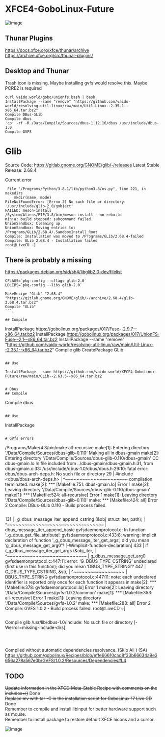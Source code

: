 # XFCE4-GoboLinux-Future
![image](https://user-images.githubusercontent.com/21064622/131251743-094a53be-fdaa-4376-a07d-e062d63cc126.png)

## Thunar Plugins
https://docs.xfce.org/xfce/thunar/archive  
https://archive.xfce.org/src/thunar-plugins/  

## Desktop and Thunar
Trash icon is missing.
Maybe Installing gvfs would resolve this.
Maybe PCRE2 is required
```
curl vaido.world/gobo/unionfs.bash | bash
InstallPackage --same "remove" "https://github.com/vaido-world/resolving-util-linux/raw/main/Util-Linux--2.35.1--x86_64.tar.bz2"
Compile DBus-GLib
Compile dbus
'cp' -rf -R /Data/Compile/Sources/dbus-1.12.16/dbus /usr/include/dbus-1.0 
Compile GVFS
```

# Glib

Source Code: https://gitlab.gnome.org/GNOME/glib/-/releases
Latest Stable Release: 2.68.4 

Current error
```
 File "/Programs/Python/3.8.1/lib/python3.8/os.py", line 221, in makedirs
    mkdir(name, mode)
FileNotFoundError: [Errno 2] No such file or directory: '/usr/include/glib-2.0/gobject'
FAILED: meson-install 
/System/Aliens/PIP/3.8/bin/meson install --no-rebuild
ninja: build stopped: subcommand failed.
UnionSandbox: Cleaning up.
UnionSandbox: Moving entries to: /Programs/GLib/2.68.4/.SandboxInstall_Root
Compile: Installation was moved to /Programs/GLib/2.68.4-failed
Compile: GLib 2.68.4 - Installation failed
root@LiveCD ~]

```
## There is probably a missing 
https://packages.debian.org/sid/sh4/libglib2.0-dev/filelist




```
CFLAGS=`pkg-config --cflags glib-2.0`   
LDLIBS=`pkg-config --libs glib-2.0`
```

```
MakeRecipe "GLib" "2.68.4" "https://gitlab.gnome.org/GNOME/glib/-/archive/2.68.4/glib-2.68.4.tar.bz2"
Compile "GLib"
```.

## Compile
```
InstallPackage https://gobolinux.org/packages/017/Fuse--2.9.7--x86_64.tar.bz2
InstallPackage https://gobolinux.org/packages/017/UnionFS-Fuse--2.1--x86_64.tar.bz2
InstallPackage --same "remove" "https://github.com/vaido-world/resolving-util-linux/raw/main/Util-Linux--2.35.1--x86_64.tar.bz2"
Compile glib
CreatePackage GLib
```

## Use 

InstallPackage --same https://github.com/vaido-world/XFCE4-GoboLinux-Future/raw/main/GLib--2.63.5--x86_64.tar.bz2


# Dbus
## Compile

```
Compile dbus
```

## Use
```
InstallPackage
```

# GVfs errors

```
/Programs/Make/4.3/bin/make  all-recursive
make[1]: Entering directory '/Data/Compile/Sources/dbus-glib-0.110'
Making all in dbus-gmain
make[2]: Entering directory '/Data/Compile/Sources/dbus-glib-0.110/dbus-gmain'
  CC       dbus-gmain.lo
In file included from ../dbus-gmain/dbus-gmain.h:31,
                 from dbus-gmain.c:33:
/usr/include/dbus-1.0/dbus/dbus.h:29:10: fatal error: dbus/dbus-arch-deps.h: No such file or directory
   29 | #include <dbus/dbus-arch-deps.h>
      |          ^~~~~~~~~~~~~~~~~~~~~~~
compilation terminated.
make[2]: *** [Makefile:751: dbus-gmain.lo] Error 1
make[2]: Leaving directory '/Data/Compile/Sources/dbus-glib-0.110/dbus-gmain'
make[1]: *** [Makefile:524: all-recursive] Error 1
make[1]: Leaving directory '/Data/Compile/Sources/dbus-glib-0.110'
make: *** [Makefile:424: all] Error 2
Compile: DBus-GLib 0.110 - Build process failed.

```

```
  131 |    _g_dbus_message_iter_append_cstring (&obj_struct_iter, path);
      |    ^~~~~~~~~~~~~~~~~~~~~~~~~~~~~~~~~~~
      |    dbus_message_iter_append_basic
gvfsdaemonprotocol.c: In function ‘_g_dbus_get_file_attribute’:
gvfsdaemonprotocol.c:433:8: warning: implicit declaration of function ‘_g_dbus_message_iter_get_args’; did you mean ‘g_dbus_message_get_arg0’? [-Wimplicit-function-declaration]
  433 |    if (_g_dbus_message_iter_get_args (&obj_iter,
      |        ^~~~~~~~~~~~~~~~~~~~~~~~~~~~~
      |        g_dbus_message_get_arg0
gvfsdaemonprotocol.c:447:11: error: ‘G_DBUS_TYPE_CSTRING’ undeclared (first use in this function); did you mean ‘DBUS_TYPE_STRING’?
  447 |           G_DBUS_TYPE_CSTRING, &str,
      |           ^~~~~~~~~~~~~~~~~~~
      |           DBUS_TYPE_STRING
gvfsdaemonprotocol.c:447:11: note: each undeclared identifier is reported only once for each function it appears in
make[2]: *** [Makefile:378: gvfsdaemonprotocol.lo] Error 1
make[2]: Leaving directory '/Data/Compile/Sources/gvfs-1.0.2/common'
make[1]: *** [Makefile:353: all-recursive] Error 1
make[1]: Leaving directory '/Data/Compile/Sources/gvfs-1.0.2'
make: *** [Makefile:283: all] Error 2
Compile: GVFS 1.0.2 - Build process failed.
root@LiveCD ~]

```

```
Compile glib
/usr/lib/dbus-1.0/include: No such file or directory [-Werror=missing-include-dirs]

```



```
Compiled without automatic dependencies resolvance.  (Skip All ) (SA)
https://github.com/gobolinux/Recipes/blob/effe66610cad8f33b66634a9e3656a278a567e0b/GVFS/1.0.2/Resources/Dependencies#L4


## TODO
~~Update information in the XFCE-Meta-Stable Recipe with comments on the includes=()~~ Done  
~~Replace mv with tar -C in the installation script for GoboLinux 17 Live CD~~ Done  
Remember to compile and install libinput for better hardware support such as mouse.  
Remember to install package to restore default XFCE hicons and a cursor. 



![image](https://user-images.githubusercontent.com/21064622/133430490-57e90e89-b989-4d6c-ada9-57a84c6581e4.png)

